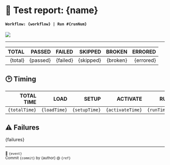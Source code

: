 # 📃 Test report: {name}
#### `Workflow: {workflow} | Run #{runNum}`

<img src="http://svg.test-summary.com/dashboard.svg?p={passed}&f={tFailed}&s={skipped}">

---

|   TOTAL |   PASSED |   FAILED |   SKIPPED |   BROKEN |   ERRORED |
|--------:|---------:|---------:|----------:|---------:|----------:|
| {total} | {passed} | {failed} | {skipped} | {broken} | {errored} |

## 🕑 Timing

|    TOTAL TIME |         LOAD |         SETUP |         ACTIVATE |         RUN |         DISPOSE |
|--------------:|-------------:|--------------:|-----------------:|------------:|----------------:|
| `{totalTime}` | `{loadTime}` | `{setupTime}` | `{activateTime}` | `{runTime}` | `{disposeTime}` |

## ⚠ Failures

{failures}

---

<div><sub>🚀 <code>{event}</code></sub></div>
<sub>Commit <code>{commit}</code> by {author} @ <code>{ref}</code></sub>
